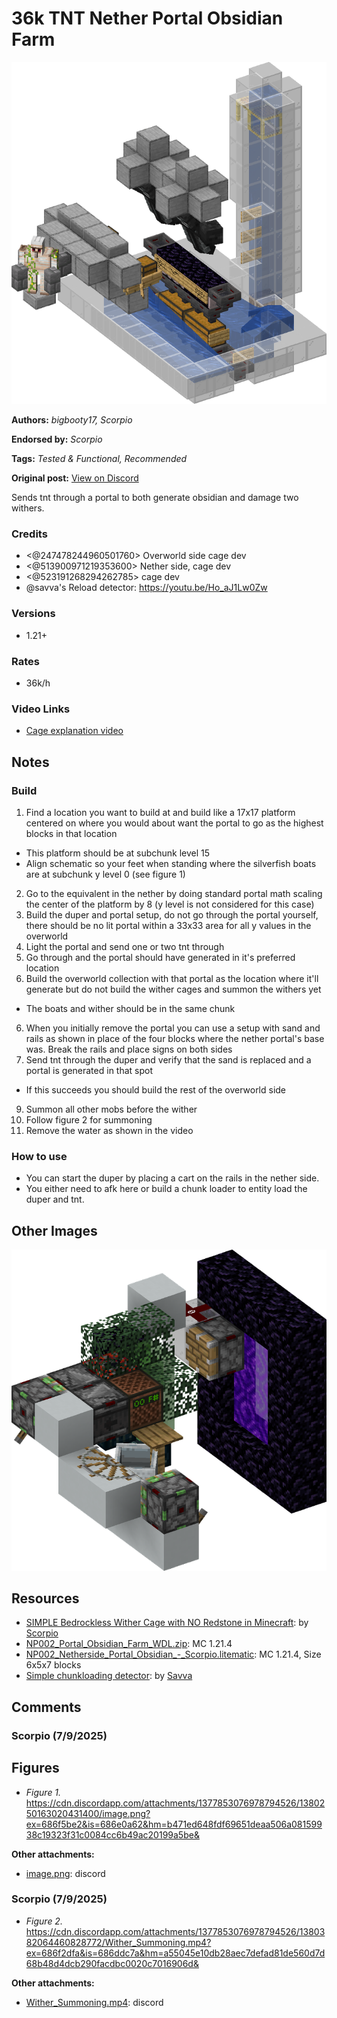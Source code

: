 # 36k TNT Nether Portal Obsidian Farm
<img alt="image.png" src="images/image.png?raw=1">

**Authors:** *bigbooty17, Scorpio*

**Endorsed by:** *Scorpio*

**Tags:** *Tested & Functional, Recommended*

**Original post:** [View on Discord](https://discord.com/channels/913065809096638494/1392432741395730432)

Sends tnt through a portal to both generate obsidian and damage two withers.
### Credits
- <@247478244960501760> Overworld side cage dev
- <@513900971219353600> Nether side, cage dev
- <@523191268294262785> cage dev
- @savva's Reload detector: https://youtu.be/Ho_aJ1Lw0Zw
### Versions
- 1.21+
### Rates
- 36k/h
### Video Links
- [Cage explanation video](https://youtu.be/Cf1lBWqwzIo?si=9orbF832HY9-pzNC)

## Notes
### Build
1. Find a location you want to build at and build like a 17x17 platform centered on where you would about want the portal to go as the highest blocks in that location
  - This platform should be at subchunk level 15
  - Align schematic so your feet when standing where the silverfish boats are at subchunk y level 0 (see figure 1)
2. Go to the equivalent in the nether by doing standard portal math scaling the center of the platform by 8 (y level is not considered for this case)
3. Build the duper and portal setup, do not go through the portal yourself, there should be no lit portal within a 33x33 area for all y values in the overworld
4. Light the portal and send one or two tnt through
4. Go through and the portal should have generated in it's preferred location
5. Build the overworld collection with that portal as the location where it'll generate but do not build the wither cages and summon the withers yet
  - The boats and wither should be in the same chunk
6. When you initially remove the portal you can use a setup with sand and rails as shown in place of the four blocks where the nether portal's base was. Break the rails and place signs on both sides
7. Send tnt through the duper and verify that the sand is replaced and a portal is generated in that spot
  - If this succeeds you should build the rest of the overworld side
9. Summon all other mobs before the wither
10. Follow figure 2 for summoning
11. Remove the water as shown in the video
### How to use
- You can start the duper by placing a cart on the rails in the nether side.
- You either need to afk here or build a chunk loader to entity load the duper and tnt.

## Other Images
<img src="images/image_1.png?raw=1">

## Resources
- [SIMPLE Bedrockless Wither Cage with NO Redstone in Minecraft](https://youtu.be/Cf1lBWqwzIo?si=9orbF832HY9-pzNC): by [Scorpio](https://www.youtube.com/@Scorpio03)
- [NP002_Portal_Obsidian_Farm_WDL.zip](attachments/NP002_Portal_Obsidian_Farm_WDL.zip): MC 1.21.4
- [NP002_Netherside_Portal_Obsidian_-_Scorpio.litematic](attachments/NP002_Netherside_Portal_Obsidian_-_Scorpio.litematic): MC 1.21.4, Size 6x5x7 blocks
- [Simple chunkloading detector](https://youtu.be/Ho_aJ1Lw0Zw): by [Savva](https://www.youtube.com/@savva4424)

## Comments

### Scorpio (7/9/2025)
## Figures
- *Figure 1.* https://cdn.discordapp.com/attachments/1377853076978794526/1380250163020431400/image.png?ex=686f5be2&is=686e0a62&hm=b471ed648fdf69651deaa506a08159938c19323f31c0084cc6b49ac20199a5be&

**Other attachments:**
- [image.png](comments_attachments/1380250163020431400-image.png): discord


### Scorpio (7/9/2025)
- *Figure 2.* https://cdn.discordapp.com/attachments/1377853076978794526/1380382064460828772/Wither_Summoning.mp4?ex=686f2dfa&is=686ddc7a&hm=a55045e10db28aec7defad81de560d7d68b48d4dcb290facdbc0020c7016906d&

**Other attachments:**
- [Wither_Summoning.mp4](comments_attachments/1380382064460828772-wither_summoning.mp4): discord

